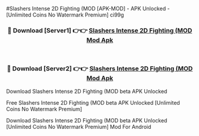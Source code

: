 #Slashers Intense 2D Fighting (MOD [APK-MOD] - APK Unlocked - [Unlimited Coins No Watermark Premium] ci99g



<div align="center">

<h3>🔴 Download [Server1] 👉👉 <a href="https://momento.my/?title=Slashers_Intense_2D_Fighting_(MOD">Slashers Intense 2D Fighting (MOD Mod Apk</a></h3><br>

<h3>🔴 Download [Server2] 👉👉 <a href="https://momento.my/?title=Slashers_Intense_2D_Fighting_(MOD">Slashers Intense 2D Fighting (MOD Mod Apk</a></h3>
</div>



Download Slashers Intense 2D Fighting (MOD beta APK Unlocked

Free Slashers Intense 2D Fighting (MOD beta APK Unlocked [Unlimited Coins No Watermark Premium]

Download Slashers Intense 2D Fighting (MOD beta APK Unlocked [Unlimited Coins No Watermark Premium] Mod For Android
